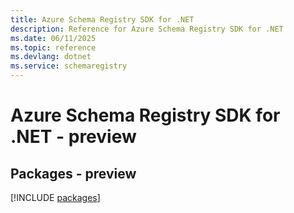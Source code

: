 ```yaml
---
title: Azure Schema Registry SDK for .NET
description: Reference for Azure Schema Registry SDK for .NET
ms.date: 06/11/2025
ms.topic: reference
ms.devlang: dotnet
ms.service: schemaregistry
---
```

# Azure Schema Registry SDK for .NET - preview
## Packages - preview
[!INCLUDE [packages](schema-registry-index.md)]